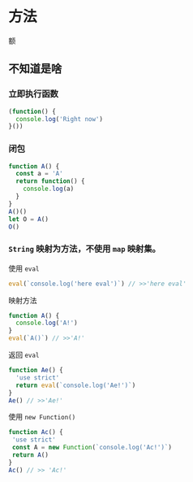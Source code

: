 # 方法

额

## 不知道是啥

### 立即执行函数

```js
(function() {
  console.log('Right now')
}())
```



### 闭包

```js
function A() {
  const a = 'A'
  return function() {
    console.log(a)
  }
}
A()()
let O = A()
O()
```





### `String` 映射为方法，不使用 `map` 映射集。

使用 `eval`

```js
eval(`console.log('here eval')`) // >>'here eval'
```

映射方法

```js
function A() {
  console.log('A!')
}
eval(`A()`) // >>'A!'
```

返回 `eval`

```js
function Ae() {
  'use strict'
  return eval(`console.log('Ae!')`)
}
Ae() // >>'Ae!'
```

使用 `new Function()`

```js
function Ac() {
 'use strict'
 const A = new Function(`console.log('Ac!')`)
 return A()
}
Ac() // >> 'Ac!'
```

